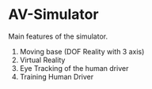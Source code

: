 # AV-Simulator

Main features of the simulator.
1. Moving base (DOF Reality with 3 axis)
2. Virtual Reality 
3. Eye Tracking of the human driver
4. Training Human Driver
